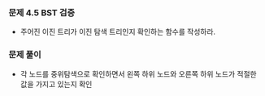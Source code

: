 ### 문제 4.5 BST 검증
- 주어진 이진 트리가 이진 탐색 트리인지 확인하는 함수를 작성하라.

### 문제 풀이
- 각 노드를 중위탐색으로 확인하면서 왼쪽 하위 노드와 오른쪽 하위 노드가 적절한 값을 가지고 있는지 확인
